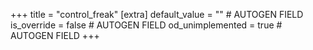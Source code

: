 +++
title = "control_freak"
[extra]
default_value = "" # AUTOGEN FIELD
is_override = false # AUTOGEN FIELD
od_unimplemented = true # AUTOGEN FIELD
+++